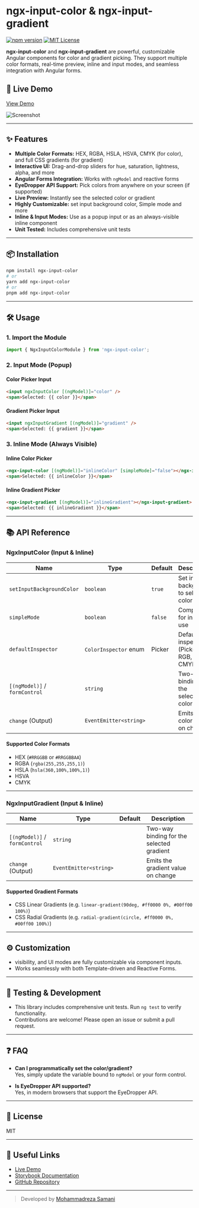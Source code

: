 # ngx-input-color & ngx-input-gradient

[![npm version](https://img.shields.io/npm/v/ngx-input-color.svg)](https://www.npmjs.com/package/ngx-input-color)
[![MIT License](https://img.shields.io/badge/license-MIT-blue.svg)](LICENSE)

**ngx-input-color** and **ngx-input-gradient** are powerful, customizable Angular components for color and gradient picking. They support multiple color formats, real-time preview, inline and input modes, and seamless integration with Angular forms.

## 🚀 Live Demo

[View Demo](https://mr-samani.github.io/ngx-input-color/)

![Screenshot](https://mr-samani.github.io/ngx-input-color/screenshot.jpg)

---

## ✨ Features

- **Multiple Color Formats:** HEX, RGBA, HSLA, HSVA, CMYK (for color), and full CSS gradients (for gradient)
- **Interactive UI:** Drag-and-drop sliders for hue, saturation, lightness, alpha, and more
- **Angular Forms Integration:** Works with `ngModel` and reactive forms
- **EyeDropper API Support:** Pick colors from anywhere on your screen (if supported)
- **Live Preview:** Instantly see the selected color or gradient
- **Highly Customizable:**  set input background color, Simple mode and more
- **Inline & Input Modes:** Use as a popup input or as an always-visible inline component
- **Unit Tested:** Includes comprehensive unit tests

---

## 📦 Installation

```bash
npm install ngx-input-color
# or
yarn add ngx-input-color
# or
pnpm add ngx-input-color
```

---

## 🛠️ Usage

### 1. Import the Module

```typescript
import { NgxInputColorModule } from 'ngx-input-color';
```

### 2. Input Mode (Popup)

#### Color Picker Input

```html
<input ngxInputColor [(ngModel)]="color" />
<span>Selected: {{ color }}</span>
```

#### Gradient Picker Input

```html
<input ngxInputGradient [(ngModel)]="gradient" />
<span>Selected: {{ gradient }}</span>
```

### 3. Inline Mode (Always Visible)

#### Inline Color Picker

```html
<ngx-input-color [(ngModel)]="inlineColor" [simpleMode]="false"></ngx-input-color>
<span>Selected: {{ inlineColor }}</span>
```

#### Inline Gradient Picker

```html
<ngx-input-gradient [(ngModel)]="inlineGradient"></ngx-input-gradient>
<span>Selected: {{ inlineGradient }}</span>
```

---

## 📚 API Reference

### NgxInputColor (Input & Inline)

| Name                          | Type                   | Default   | Description                                    |
| ----------------------------- | ---------------------- | --------- | ---------------------------------------------- |
| `setInputBackgroundColor`     | `boolean`              | `true`    | Set input background to selected color         |
| `simpleMode`                  | `boolean`              | `false`   | Compact UI for inline use                      |
| `defaultInspector`            | `ColorInspector` enum  | Picker    | Default inspector (Picker, RGB, HSL, CMYK)     |
| `[(ngModel)]` / `formControl` | `string`               |           | Two-way binding for the selected color         |
| `change` (Output)             | `EventEmitter<string>` |           | Emits the color value on change                |

#### Supported Color Formats

- HEX (`#RRGGBB` or `#RRGGBBAA`)
- RGBA (`rgba(255,255,255,1)`)
- HSLA (`hsla(360,100%,100%,1)`)
- HSVA
- CMYK

---

### NgxInputGradient (Input & Inline)

| Name                          | Type                   | Default   | Description                                    |
| ----------------------------- | ---------------------- | --------- | ---------------------------------------------- |
| `[(ngModel)]` / `formControl` | `string`               |           | Two-way binding for the selected gradient      |
| `change` (Output)             | `EventEmitter<string>` |           | Emits the gradient value on change             |

#### Supported Gradient Formats

- CSS Linear Gradients (e.g. `linear-gradient(90deg, #ff0000 0%, #00ff00 100%)`)
- CSS Radial Gradients (e.g. `radial-gradient(circle, #ff0000 0%, #00ff00 100%)`)

---

## ⚙️ Customization

- visibility, and UI modes are fully customizable via component inputs.
- Works seamlessly with both Template-driven and Reactive Forms.

---

## 🧪 Testing & Development

- This library includes comprehensive unit tests. Run `ng test` to verify functionality.
- Contributions are welcome! Please open an issue or submit a pull request.

---

## ❓ FAQ

- **Can I programmatically set the color/gradient?**  
  Yes, simply update the variable bound to `ngModel` or your form control.

- **Is EyeDropper API supported?**  
  Yes, in modern browsers that support the EyeDropper API.

---

## 📄 License

MIT

---

## 🔗 Useful Links

- [Live Demo](https://mr-samani.github.io/ngx-input-color/)
- [Storybook Documentation](https://mr-samani.github.io/ngx-input-color/storybook/)
- [GitHub Repository](https://github.com/mr-samani/ngx-input-color)

---

> Developed by [Mohammadreza Samani](https://github.com/mr-samani)